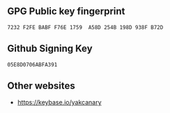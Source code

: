 
## GPG Public key fingerprint

```
7232 F2FE BABF F76E 1759  A58D 254B 198D 938F B72D
```

## Github Signing Key

```
05E8D0706ABFA391
```

## Other websites

- https://keybase.io/yakcanary

